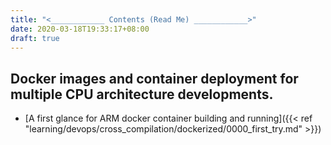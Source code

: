```yaml
---
title: "<____________ Contents (Read Me) ____________>"
date: 2020-03-18T19:33:17+08:00
draft: true
---
```



## Docker images and container deployment for multiple CPU architecture developments.

- [A first glance for ARM docker container building and running]({{< ref "learning/devops/cross_compilation/dockerized/0000_first_try.md" >}})


